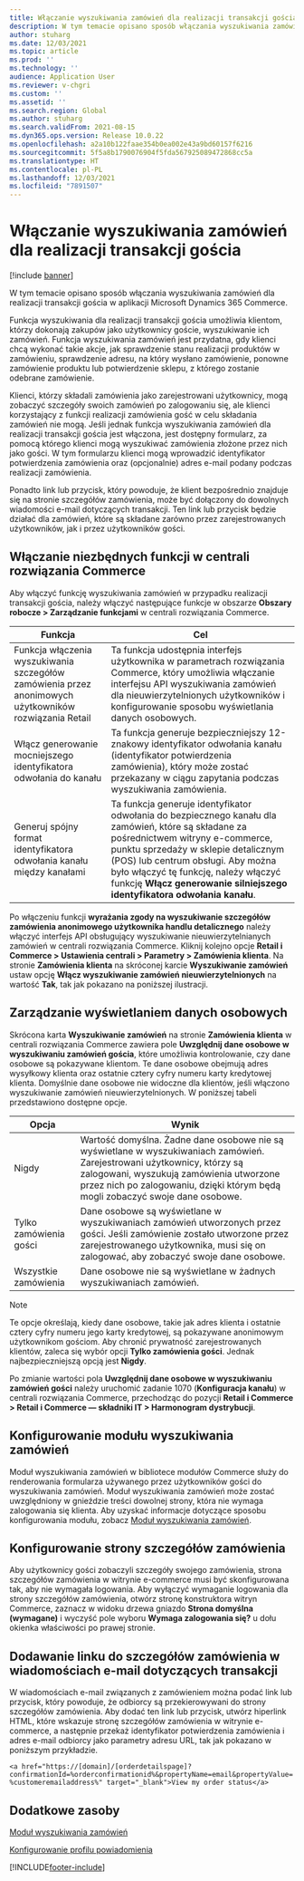 ```yaml
---
title: Włączanie wyszukiwania zamówień dla realizacji transakcji gościa
description: W tym temacie opisano sposób włączania wyszukiwania zamówień dla realizacji transakcji gościa w aplikacji Microsoft Dynamics 365 Commerce.
author: stuharg
ms.date: 12/03/2021
ms.topic: article
ms.prod: ''
ms.technology: ''
audience: Application User
ms.reviewer: v-chgri
ms.custom: ''
ms.assetid: ''
ms.search.region: Global
ms.author: stuharg
ms.search.validFrom: 2021-08-15
ms.dyn365.ops.version: Release 10.0.22
ms.openlocfilehash: a2a10b122faae354b0ea002e43a9bd60157f6216
ms.sourcegitcommit: 5f5a8b1790076904f5fda567925089472868cc5a
ms.translationtype: HT
ms.contentlocale: pl-PL
ms.lasthandoff: 12/03/2021
ms.locfileid: "7891507"
---
```

# <a name="enable-order-lookup-for-guest-checkouts"></a>Włączanie wyszukiwania zamówień dla realizacji transakcji gościa

[!include [banner](includes/banner.md)]

W tym temacie opisano sposób włączania wyszukiwania zamówień dla realizacji transakcji gościa w aplikacji Microsoft Dynamics 365 Commerce.

Funkcja wyszukiwania dla realizacji transakcji gościa umożliwia klientom, którzy dokonają zakupów jako użytkownicy goście, wyszukiwanie ich zamówień. Funkcja wyszukiwania zamówień jest przydatna, gdy klienci chcą wykonać takie akcje, jak sprawdzenie stanu realizacji produktów w zamówieniu, sprawdzenie adresu, na który wysłano zamówienie, ponowne zamówienie produktu lub potwierdzenie sklepu, z którego zostanie odebrane zamówienie.

Klienci, którzy składali zamówienia jako zarejestrowani użytkownicy, mogą zobaczyć szczegóły swoich zamówień po zalogowaniu się, ale klienci korzystający z funkcji realizacji zamówienia gość w celu składania zamówień nie mogą. Jeśli jednak funkcja wyszukiwania zamówień dla realizacji transakcji gościa jest włączona, jest dostępny formularz, za pomocą którego klienci mogą wyszukiwać zamówienia złożone przez nich jako gości. W tym formularzu klienci mogą wprowadzić identyfikator potwierdzenia zamówienia oraz (opcjonalnie) adres e-mail podany podczas realizacji zamówienia.

Ponadto link lub przycisk, który powoduje, że klient bezpośrednio znajduje się na stronie szczegółów zamówienia, może być dołączony do dowolnych wiadomości e-mail dotyczących transakcji. Ten link lub przycisk będzie działać dla zamówień, które są składane zarówno przez zarejestrowanych użytkowników, jak i przez użytkowników gości.

## <a name="turn-on-necessary-features-in-commerce-headquarters"></a>Włączanie niezbędnych funkcji w centrali rozwiązania Commerce

Aby włączyć funkcję wyszukiwania zamówień w przypadku realizacji transakcji gościa, należy włączyć następujące funkcje w obszarze **Obszary robocze \> Zarządzanie funkcjami** w centrali rozwiązania Commerce.

| Funkcja | Cel |
|---------|---------|
| Funkcja włączenia wyszukiwania szczegółów zamówienia przez anonimowych użytkowników rozwiązania Retail | Ta funkcja udostępnia interfejs użytkownika w parametrach rozwiązania Commerce, który umożliwia włączanie interfejsu API wyszukiwania zamówień dla nieuwierzytelnionych użytkowników i konfigurowanie sposobu wyświetlania danych osobowych. |
| Włącz generowanie mocniejszego identyfikatora odwołania do kanału | Ta funkcja generuje bezpieczniejszy 12-znakowy identyfikator odwołania kanału (identyfikator potwierdzenia zamówienia), który może zostać przekazany w ciągu zapytania podczas wyszukiwania zamówienia. |
| Generuj spójny format identyfikatora odwołania kanału między kanałami | Ta funkcja generuje identyfikator odwołania do bezpiecznego kanału dla zamówień, które są składane za pośrednictwem witryny e-commerce, punktu sprzedaży w sklepie detalicznym (POS) lub centrum obsługi. Aby można było włączyć tę funkcję, należy włączyć funkcję **Włącz generowanie silniejszego identyfikatora odwołania kanału**. |

Po włączeniu funkcji **wyrażania zgody na wyszukiwanie szczegółów zamówienia anonimowego użytkownika handlu detalicznego** należy włączyć interfejs API obsługujący wyszukiwanie nieuwierzytelnianych zamówień w centrali rozwiązania Commerce. Kliknij kolejno opcje **Retail i Commerce \> Ustawienia centrali \> Parametry \> Zamówienia klienta**. Na stronie **Zamówienia klienta** na skróconej karcie **Wyszukiwanie zamówień** ustaw opcję **Włącz wyszukiwanie zamówień nieuwierzytelnionych** na wartość **Tak**, tak jak pokazano na poniższej ilustracji.

## <a name="manage-the-display-of-personal-data"></a>Zarządzanie wyświetlaniem danych osobowych

Skrócona karta **Wyszukiwanie zamówień** na stronie **Zamówienia klienta** w centrali rozwiązania Commerce zawiera pole **Uwzględnij dane osobowe w wyszukiwaniu zamówień gościa**, które umożliwia kontrolowanie, czy dane osobowe są pokazywane klientom. Te dane osobowe obejmują adres wysyłkowy klienta oraz ostatnie cztery cyfry numeru karty kredytowej klienta. Domyślnie dane osobowe nie widoczne dla klientów, jeśli włączono wyszukiwanie zamówień nieuwierzytelnionych. W poniższej tabeli przedstawiono dostępne opcje.

| Opcja | Wynik |
|--------|--------|
| Nigdy | Wartość domyślna. Żadne dane osobowe nie są wyświetlane w wyszukiwaniach zamówień. Zarejestrowani użytkownicy, którzy są zalogowani, wyszukują zamówienia utworzone przez nich po zalogowaniu, dzięki którym będą mogli zobaczyć swoje dane osobowe. |
| Tylko zamówienia gości | Dane osobowe są wyświetlane w wyszukiwaniach zamówień utworzonych przez gości. Jeśli zamówienie zostało utworzone przez zarejestrowanego użytkownika, musi się on zalogować, aby zobaczyć swoje dane osobowe. |
| Wszystkie zamówienia | Dane osobowe nie są wyświetlane w żadnych wyszukiwaniach zamówień. |

> [!NOTE]
> Te opcje określają, kiedy dane osobowe, takie jak adres klienta i ostatnie cztery cyfry numeru jego karty kredytowej, są pokazywane anonimowym użytkownikom gościom. Aby chronić prywatność zarejestrowanych klientów, zaleca się wybór opcji **Tylko zamówienia gości**. Jednak najbezpieczniejszą opcją jest **Nigdy**.

Po zmianie wartości pola **Uwzględnij dane osobowe w wyszukiwaniu zamówień gości** należy uruchomić zadanie 1070 (**Konfiguracja kanału**) w centrali rozwiązania Commerce, przechodząc do pozycji **Retail i Commerce \> Retail i Commerce — składniki IT \> Harmonogram dystrybucji**.

## <a name="configure-the-order-lookup-module"></a>Konfigurowanie modułu wyszukiwania zamówień

Moduł wyszukiwania zamówień w bibliotece modułów Commerce służy do renderowania formularza używanego przez użytkowników gości do wyszukiwania zamówień. Moduł wyszukiwania zamówień może zostać uwzględniony w gnieździe treści dowolnej strony, która nie wymaga zalogowania się klienta. Aby uzyskać informacje dotyczące sposobu konfigurowania modułu, zobacz [Moduł wyszukiwania zamówień](order-lookup-module.md).

## <a name="configure-the-order-details-page"></a>Konfigurowanie strony szczegółów zamówienia

Aby użytkownicy gości zobaczyli szczegóły swojego zamówienia, strona szczegółów zamówienia w witrynie e-commerce musi być skonfigurowana tak, aby nie wymagała logowania. Aby wyłączyć wymaganie logowania dla strony szczegółów zamówienia, otwórz stronę konstruktora witryn Commerce, zaznacz w widoku drzewa gniazdo **Strona domyślna (wymagane)** i wyczyść pole wyboru **Wymaga zalogowania się?** u dołu okienka właściwości po prawej stronie.

## <a name="add-a-link-to-order-details-in-transactional-emails"></a>Dodawanie linku do szczegółów zamówienia w wiadomościach e-mail dotyczących transakcji

W wiadomościach e-mail związanych z zamówieniem można podać link lub przycisk, który powoduje, że odbiorcy są przekierowywani do strony szczegółów zamówienia. Aby dodać ten link lub przycisk, utwórz hiperlink HTML, które wskazuje stronę szczegółów zamówienia w witrynie e-commerce, a następnie przekaż identyfikator potwierdzenia zamówienia i adres e-mail odbiorcy jako parametry adresu URL, tak jak pokazano w poniższym przykładzie.

`<a href="https://[domain]/[orderdetailspage]?confirmationId=%orderconfirmationid%&propertyName=email&propertyValue=%customeremailaddress%" target="_blank">View my order status</a>`

## <a name="additional-resources"></a>Dodatkowe zasoby

[Moduł wyszukiwania zamówień](order-lookup-module.md)

[Konfigurowanie profilu powiadomienia](email-notification-profiles.md)

[!INCLUDE[footer-include](../includes/footer-banner.md)]

